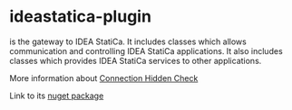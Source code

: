 # ideastatica-plugin
is the gateway to IDEA StatiCa. It includes classes which allows communication and controlling IDEA StatiCa applications. It also includes classes which provides IDEA StatiCa services to other applications.

More information about  [Connection Hidden Check](con-hidden-calculation.md)

Link to its [nuget package](https://www.nuget.org/packages/IdeaStatiCa.Plugin)

